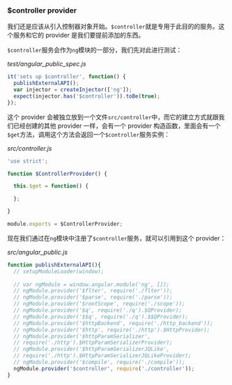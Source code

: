 ### $controller provider

我们还是应该从引入控制器对象开始。`$controller`就是专用于此目的的服务。这个服务和它的 provider 是我们要提前添加的东西。

`$controller`服务会作为`ng`模块的一部分，我们先对此进行测试：

_test/angular_public_spec.js_

```js
it('sets up $controller', function() {
  publishExternalAPI();
  var injector = createInjector(['ng']);
  expect(injector.has('$controller')).toBe(true);
});
```

这个 provider 会被独立放到一个文件`src/controller`中，而它的建立方式就跟我们已经创建的其他 provider 一样，会有一个 provider 构造函数，里面会有一个`$get`方法，调用这个方法会返回一个`$controller`服务实例：

_src/controller.js_

```js
'use strict';

function $ControllerProvider() {

  this.$get = function() {

  };

}

module.exports = $ControllerProvider;
```

现在我们通过在`ng`模块中注册了`$controller`服务，就可以引用到这个 provider：

_src/angular_public.js_

```js
function publishExternalAPI(){
  // setupModuleLoader(window);
  
  // var ngModule = window.angular.module('ng', []);
  // ngModule.provider('$flter', require('./flter'));
  // ngModule.provider('$parse', require('./parse'));
  // ngModule.provider('$rootScope', require('./scope'));
  // ngModule.provider('$q', require('./q').$QProvider);
  // ngModule.provider('$$q', require('./q').$$QProvider);
  // ngModule.provider('$httpBackend', require('./http_backend'));
  // ngModule.provider('$http', require('./http').$HttpProvider);
  // ngModule.provider('$httpParamSerializer',
  // require('./http').$HttpParamSerializerProvider);
  // ngModule.provider('$httpParamSerializerJQLike',
  // require('./http').$HttpParamSerializerJQLikeProvider);
  // ngModule.provider('$compile', require('./compile'));
  ngModule.provider('$controller', require('./controller'));
}
```

